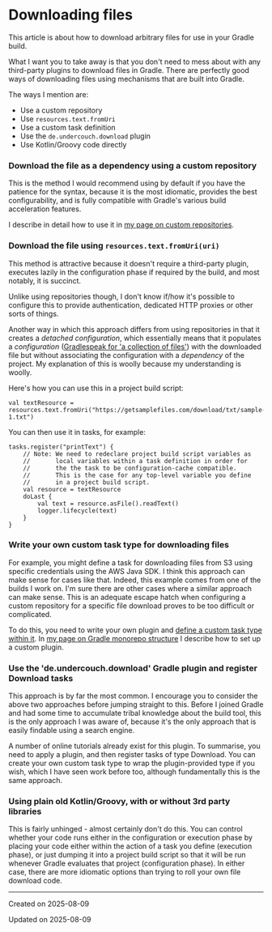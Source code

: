 # Downloading files

This article is about how to download arbitrary files for use in your Gradle build.

What I want you to take away is that you don't need to mess about with any third-party plugins to download files in Gradle. There are perfectly good ways of downloading files using mechanisms that are built into Gradle.

The ways I mention are:

- Use a custom repository
- Use `resources.text.fromUri`
- Use a custom task definition
- Use the `de.undercouch.download` plugin
- Use Kotlin/Groovy code directly

### Download the file as a dependency using a custom repository

This is the method I would recommend using by default if you have the patience for the syntax, because it is the most idiomatic, provides the best configurability, and is fully compatible with Gradle's various build acceleration features.

I describe in detail how to use it in [my page on custom repositories](/writing/gradle/custom-repositories).

### Download the file using `resources.text.fromUri(uri)`

This method is attractive because it doesn't require a third-party plugin, executes lazily in the configuration phase if required by the build, and most notably, it is succinct.

Unlike using repositories though, I don't know if/how it's possible to configure this to provide authentication, dedicated HTTP proxies or other sorts of things.

Another way in which this approach differs from using repositories in that it creates a _detached configuration_, which essentially means that it populates a _configuration_ ([Gradlespeak for 'a collection of files'](https://docs.gradle.org/current/dsl/org.gradle.api.artifacts.Configuration.html)) with the downloaded file but without associating the configuration with a _dependency_ of the project. My explanation of this is woolly because my understanding is woolly.

Here's how you can use this in a project build script:

```
val textResource = resources.text.fromUri("https://getsamplefiles.com/download/txt/sample-1.txt")
```

You can then use it in tasks, for example:

```
tasks.register("printText") {
    // Note: We need to redeclare project build script variables as 
    //       local variables within a task definition in order for 
    //       the the task to be configuration-cache compatible.
    //       This is the case for any top-level variable you define 
    //       in a project build script.
    val resource = textResource
    doLast {
        val text = resource.asFile().readText()
        logger.lifecycle(text)
    }
}
```

### Write your own custom task type for downloading files

For example, you might define a task for downloading files from S3 using specific credentials using the AWS Java SDK. I think this approach can make sense for cases like that. Indeed, this example comes from one of the builds I work on. I'm sure there are other cases where a similar approach can make sense. This is an adequate escape hatch when configuring a custom repository for a specific file download proves to be too difficult or complicated.

To do this, you need to write your own plugin and [define a custom task type within it](/writing/gradle/custom-task-types). In [my page on Gradle monorepo structure](/writing/gradle/gradle-monorepo-structure) I describe how to set up a custom plugin.

### Use the 'de.undercouch.download' Gradle plugin and register Download tasks

This approach is by far the most common. I encourage you to consider the above two approaches before jumping straight to this. Before I joined Gradle and had some time to accumulate tribal knowledge about the build tool, this is the only approach I was aware of, because it's the only approach that is easily findable using a search engine.

A number of online tutorials already exist for this plugin. To summarise, you need to apply a plugin, and then register tasks of type Download. You can create your own custom task type to wrap the plugin-provided type if you wish, which I have seen work before too, although fundamentally this is the same approach.

### Using plain old Kotlin/Groovy, with or without 3rd party libraries

This is fairly unhinged - almost certainly don't do this. You can control whether your code runs either in the configuration or execution phase by placing your code either within the action of a task you define (execution phase), or just dumping it into a project build script so that it will be run whenever Gradle evaluates that project (configuration phase). In either case, there are more idiomatic options than trying to roll your own file download code.

---
Created on 2025-08-09

Updated on 2025-08-09
